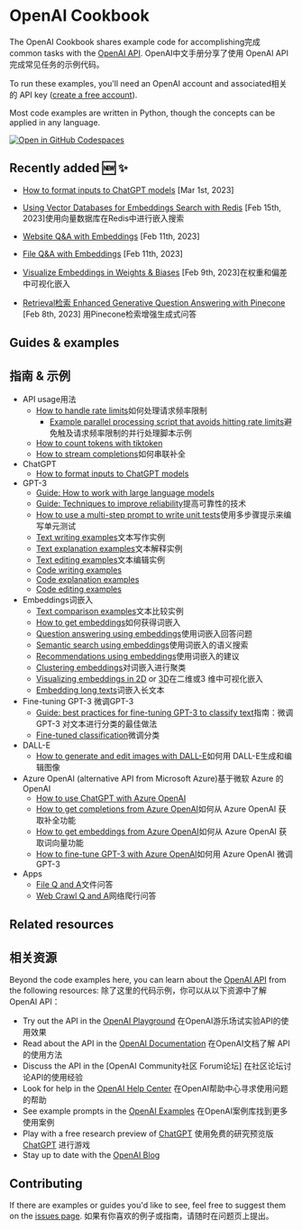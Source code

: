 # OpenAI Cookbook

The OpenAI Cookbook shares example code for accomplishing完成 common tasks with the [OpenAI API].
OpenAI中文手册分享了使用 OpenAI API 完成常见任务的示例代码。

To run these examples, you'll need an OpenAI account and associated相关的 API key ([create a free account][api signup]).

Most code examples are written in Python, though the concepts can be applied in any language.

[![Open in GitHub Codespaces](https://github.com/codespaces/badge.svg)](https://github.com/codespaces/new?hide_repo_select=true&ref=main&repo=468576060&machine=basicLinux32gb&location=EastUs)

## Recently added 🆕 ✨

- [How to format inputs to ChatGPT models](examples/How_to_format_inputs_to_ChatGPT_models.ipynb) [Mar 1st, 2023]
- [Using Vector Databases for Embeddings Search with Redis](https://github.com/openai/openai-cookbook/tree/main/examples/vector_databases/redis) [Feb 15th, 2023]使用向量数据库在Redis中进行嵌入搜索

- [Website Q&A with Embeddings](https://github.com/openai/openai-cookbook/tree/main/apps/web-crawl-q-and-a) [Feb 11th, 2023]
- [File Q&A with Embeddings](https://github.com/openai/openai-cookbook/tree/main/apps/file-q-and-a) [Feb 11th, 2023]
- [Visualize Embeddings in Weights & Biases](https://github.com/openai/openai-cookbook/blob/main/examples/Visualizing_embeddings_in_W%26B.ipynb) [Feb 9th, 2023]在权重和偏差中可视化嵌入
- [Retrieval检索 Enhanced Generative Question Answering with Pinecone](https://github.com/openai/openai-cookbook/blob/main/examples/vector_databases/pinecone/Gen_QA.ipynb) [Feb 8th, 2023] 用Pinecone检索增强生成式问答


## Guides & examples 
## 指南 & 示例

- API usage用法
  - [How to handle rate limits](examples/How_to_handle_rate_limits.ipynb)如何处理请求频率限制
    - [Example parallel processing script that avoids hitting rate limits](examples/api_request_parallel_processor.py)避免触及请求频率限制的并行处理脚本示例
  - [How to count tokens with tiktoken](examples/How_to_count_tokens_with_tiktoken.ipynb)
  - [How to stream completions](examples/How_to_stream_completions.ipynb)如何串联补全
- ChatGPT
  - [How to format inputs to ChatGPT models](examples/How_to_format_inputs_to_ChatGPT_models.ipynb)
- GPT-3
  - [Guide: How to work with large language models](how_to_work_with_large_language_models.md)
  - [Guide: Techniques to improve reliability](techniques_to_improve_reliability.md)提高可靠性的技术
  - [How to use a multi-step prompt to write unit tests](examples/Unit_test_writing_using_a_multi-step_prompt.ipynb)使用多步骤提示来编写单元测试
  - [Text writing examples](text_writing_examples.md)文本写作实例
  - [Text explanation examples](text_explanation_examples.md)文本解释实例
  - [Text editing examples](text_editing_examples.md)文本编辑实例
  - [Code writing examples](code_writing_examples.md)
  - [Code explanation examples](code_explanation_examples.md)
  - [Code editing examples](code_editing_examples.md)
- Embeddings词嵌入
  - [Text comparison examples](text_comparison_examples.md)文本比较实例
  - [How to get embeddings](examples/Get_embeddings.ipynb)如何获得词嵌入
  - [Question answering using embeddings](examples/Question_answering_using_embeddings.ipynb)使用词嵌入回答问题
  - [Semantic search using embeddings](examples/Semantic_text_search_using_embeddings.ipynb)使用词嵌入的语义搜索
  - [Recommendations using embeddings](examples/Recommendation_using_embeddings.ipynb)使用词嵌入的建议
  - [Clustering embeddings](examples/Clustering.ipynb)对词嵌入进行聚类
  - [Visualizing embeddings in 2D](examples/Visualizing_embeddings_in_2D.ipynb) or [3D](examples/Visualizing_embeddings_in_3D.ipynb)在二维或3 维中可视化嵌入
  - [Embedding long texts](examples/Embedding_long_inputs.ipynb)词嵌入长文本
- Fine-tuning GPT-3 微调GPT-3 
  - [Guide: best practices for fine-tuning GPT-3 to classify text](https://docs.google.com/document/d/1rqj7dkuvl7Byd5KQPUJRxc19BJt8wo0yHNwK84KfU3Q/edit)指南：微调 GPT-3 对文本进行分类的最佳做法
  - [Fine-tuned classification](examples/Fine-tuned_classification.ipynb)微调分类
- DALL-E
  - [How to generate and edit images with DALL-E](examples/dalle/Image_generations_edits_and_variations_with_DALL-E.ipynb)如何用 DALL-E生成和编辑图像
- Azure OpenAI (alternative API from Microsoft Azure)基于微软 Azure 的 OpenAI
  - [How to use ChatGPT with Azure OpenAI](examples/azure/chat.ipynb)
  - [How to get completions from Azure OpenAI](examples/azure/completions.ipynb)如何从 Azure OpenAI 获取补全功能
  - [How to get embeddings from Azure OpenAI](examples/azure/embeddings.ipynb)如何从 Azure OpenAI 获取词向量功能
  - [How to fine-tune GPT-3 with Azure OpenAI](examples/azure/finetuning.ipynb)如何用 Azure OpenAI 微调 GPT-3
- Apps
  - [File Q and A](apps/file-q-and-a/)文件问答
  - [Web Crawl Q and A](apps/web-crawl-q-and-a)网络爬行问答

## Related resources
## 相关资源

Beyond the code examples here, you can learn about the [OpenAI API] from the following resources:
除了这里的代码示例，你可以从以下资源中了解OpenAI API：

- Try out the API in the [OpenAI Playground] 在OpenAI游乐场试实验API的使用效果
- Read about the API in the [OpenAI Documentation] 在OpenAI文档了解 API的使用方法
- Discuss the API in the [OpenAI Community社区 Forum论坛] 在社区论坛讨论API的使用经验
- Look for help in the [OpenAI Help Center] 在OpenAI帮助中心寻求使用问题的帮助
- See example prompts in the [OpenAI Examples] 在OpenAI案例库找到更多使用案例
- Play with a free research preview of [ChatGPT] 使用免费的研究预览版 [ChatGPT] 进行游戏
- Stay up to date with the [OpenAI Blog]

## Contributing

If there are examples or guides you'd like to see, feel free to suggest them on the [issues page].
如果有你喜欢的例子或指南，请随时在问题页上提出。

[chatgpt]: https://chat.openai.com/
[openai api]: https://openai.com/api/
[api signup]: https://beta.openai.com/signup
[openai playground]: https://beta.openai.com/playground
[openai documentation]: https://beta.openai.com/docs/introduction
[openai community forum]: https://community.openai.com/top?period=monthly
[openai help center]: https://help.openai.com/en/
[openai examples]: https://beta.openai.com/examples
[openai blog]: https://openai.com/blog/
[issues page]: https://github.com/openai/openai-cookbook/issues
